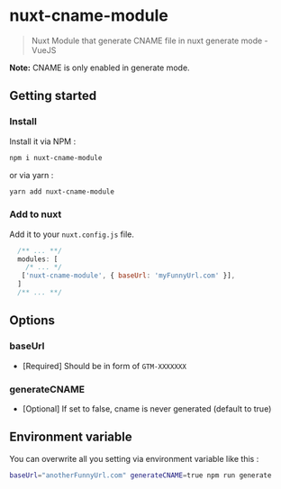 # nuxt-cname-module

> Nuxt Module that generate CNAME file in nuxt generate mode - VueJS


**Note:** CNAME is only enabled in generate mode.

## Getting started

### Install

Install it via NPM :
``` bash
npm i nuxt-cname-module
```

or via yarn :
```bash
yarn add nuxt-cname-module
```

### Add to nuxt

Add it to your `nuxt.config.js` file.


```js
  /** ... **/
  modules: [
    /* ... */
   ['nuxt-cname-module', { baseUrl: 'myFunnyUrl.com' }],
  ]
  /** ... **/
```

## Options

### baseUrl
- [Required]
Should be in form of `GTM-XXXXXXX`

### generateCNAME
- [Optional]
If set to false, cname is never generated
(default to true)

## Environment variable

You can overwrite all you setting via environment variable like this :

```bash
baseUrl="anotherFunnyUrl.com" generateCNAME=true npm run generate
```
